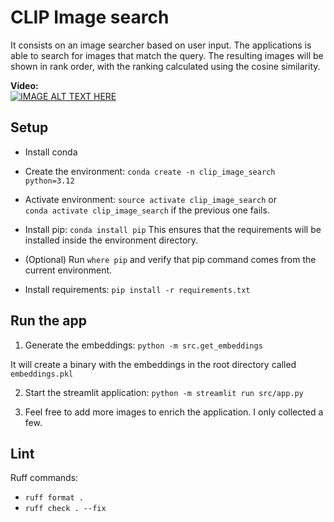 # CLIP Image search

It consists on an image searcher based on user input. The applications is able to search for images that match the query. The resulting images will be shown in rank order, with the ranking calculated using the cosine similarity.

**Video:**  
[![IMAGE ALT TEXT HERE](https://i9.ytimg.com/vi_webp/owXqDU_kKsc/mq2.webp?sqp=CJC_3b0G-oaymwEmCMACELQB8quKqQMa8AEB-AH-CYAC0AWKAgwIABABGFUgWyhlMA8=&rs=AOn4CLBFlgn79DAshL8W1hnKCTJxHXJB_A)](https://youtu.be/owXqDU_kKsc)


## Setup

* Install conda

* Create the environment:  `conda create -n clip_image_search python=3.12`

* Activate environment: `source activate clip_image_search` or  
`conda activate clip_image_search` if the previous one fails.

* Install pip: `conda install pip` This ensures that the requirements will be installed inside the environment directory.

* (Optional) Run `where pip` and verify that pip command comes from the current environment.

* Install requirements: `pip install -r requirements.txt`

## Run the app

1. Generate the embeddings: `python -m src.get_embeddings`

It will create a binary with the embeddings in the root directory called `embeddings.pkl`

2. Start the streamlit application: `python -m streamlit run src/app.py`

3. Feel free to add more images to enrich the application. I only collected a few.

## Lint

Ruff commands:

* ```ruff format .```
* ```ruff check . --fix```